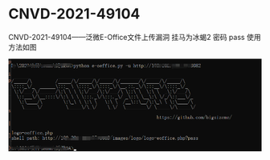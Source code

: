 # CNVD-2021-49104
CNVD-2021-49104——泛微E-Office文件上传漏洞
挂马为冰蝎2 密码 pass
使用方法如图



![Alt text](https://github.com/bigsizeme/CNVD-2021-49104/blob/main/1.png)
